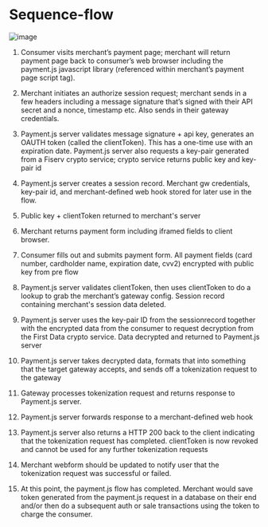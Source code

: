 # Sequence-flow

![image](../../../assets/images/PaymentJS_sequence_diagram.png)

1. Consumer visits merchant’s payment page; merchant will return payment page back to consumer’s web browser including the payment.js javascript library (referenced within merchant’s payment page script tag).

2. Merchant initiates an authorize session request; merchant sends in a few headers including a message signature that’s signed with their API secret and a nonce, timestamp etc. Also sends in their gateway credentials.

3. Payment.js server validates message signature + api key, generates an OAUTH token (called the clientToken). This has a one-time use with an expiration date. Payment.js server also requests a key-pair generated from a Fiserv crypto service; crypto service returns public key and key-pair id

4. Payment.js server creates a session record. Merchant gw credentials, key-pair id, and merchant-defined web hook stored for later use in the flow.

5. Public key + clientToken returned to merchant's server

6. Merchant returns payment form including iframed fields to client browser.

7. Consumer fills out and submits payment form. All payment fields (card number, cardholder name, expiration date, cvv2) encrypted with public key from pre flow

8. Payment.js server validates clientToken, then uses clientToken to do a lookup to grab the merchant’s gateway config. Session record containing merchant's session data deleted.

9. Payment.js server uses the key-pair ID from the sessionrecord together with the encrypted data from the consumer to request decryption from the First Data crypto service. Data decrypted and returned to Payment.js server

10. Payment.js server takes decrypted data, formats that into something that the target gateway accepts, and sends off a tokenization request to the gateway

11. Gateway processes tokenization request and returns response to Payment.js server.

12. Payment.js server forwards response to a merchant-defined web hook

13. Payment.js server also returns a HTTP 200 back to the client indicating that the tokenization request has completed. clientToken is now revoked and cannot be used for any further tokenization requests

14. Merchant webform should be updated to notify user that the tokenization request was successful or failed.

15. At this point, the payment.js flow has completed. Merchant would save token generated from the payment.js request in a database on their end and/or then do a subsequent auth or sale transactions using the token to charge the consumer.
